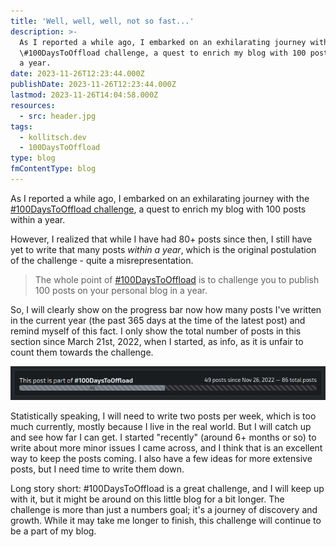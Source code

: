 ```yaml
---
title: 'Well, well, well, not so fast...'
description: >-
  As I reported a while ago, I embarked on an exhilarating journey with the
  \#100DaysToOffload challenge, a quest to enrich my blog with 100 posts within
  a year.
date: 2023-11-26T12:23:44.000Z
publishDate: 2023-11-26T12:23:44.000Z
lastmod: 2023-11-26T14:04:58.000Z
resources:
  - src: header.jpg
tags:
  - kollitsch.dev
  - 100DaysToOffload
type: blog
fmContentType: blog
---
```


As I reported a while ago, I embarked on an exhilarating journey with the [#100DaysToOffload challenge](https://kollitsch.dev/blog/2022/100-days-to-offload/), a quest to enrich my blog with 100 posts within a year.

However, I realized that while I have had 80+ posts since then, I still have yet to write that many posts *within a year*, which is the original postulation of the challenge - quite a misrepresentation.

> The whole point of [#100DaysToOffload](https://100daystooffload.com/) is to challenge you to publish 100 posts on your personal blog in a year.

So, I will clearly show on the progress bar now how many posts I've written in the current year (the past 365 days at the time of the latest post) and remind myself of this fact. I only show the total number of posts in this section since March 21st, 2022, when I started, as info, as it is unfair to count them towards the challenge.

![Progress so far](process.png)

Statistically speaking, I will need to write two posts per week, which is too much currently, mostly because I live in the real world. But I will catch up and see how far I can get. I started "recently" (around 6+ months or so) to write about more minor issues I came across, and I think that is an excellent way to keep the posts coming. I also have a few ideas for more extensive posts, but I need time to write them down.

Long story short: #100DaysToOffload is a great challenge, and I will keep up with it, but it might be around on this little blog for a bit longer. The challenge is more than just a numbers goal; it's a journey of discovery and growth. While it may take me longer to finish, this challenge will continue to be a part of my blog.
